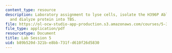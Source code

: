```yaml
---
content_type: resource
description: Laboratory assignment to lyse cells, isolate the H396P Abl kinase domain,
  and dialyze protein into TBS.
file: https://ol-ocw-studio-app-production.s3.amazonaws.com/courses/5-36-biochemistry-laboratory-spring-2009/b89b520d321be8bb731fd610f26d5830_ses5.pdf
file_type: application/pdf
resourcetype: Document
title: Lab Session 5
uid: b89b520d-321b-e8bb-731f-d610f26d5830
---
```

